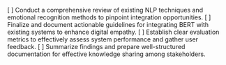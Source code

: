 [ ] Conduct a comprehensive review of existing NLP techniques and emotional recognition methods to pinpoint integration opportunities.
[ ] Finalize and document actionable guidelines for integrating BERT with existing systems to enhance digital empathy.
[ ] Establish clear evaluation metrics to effectively assess system performance and gather user feedback.
[ ] Summarize findings and prepare well-structured documentation for effective knowledge sharing among stakeholders.